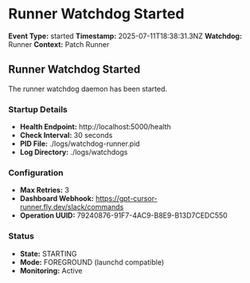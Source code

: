 # Runner Watchdog Started

**Event Type:** started
**Timestamp:** 2025-07-11T18:38:31.3NZ
**Watchdog:** Runner
**Context:** Patch Runner


## Runner Watchdog Started

The runner watchdog daemon has been started.

### Startup Details
- **Health Endpoint:** http://localhost:5000/health
- **Check Interval:** 30 seconds
- **PID File:** ./logs/watchdog-runner.pid
- **Log Directory:** ./logs/watchdogs

### Configuration
- **Max Retries:** 3
- **Dashboard Webhook:** https://gpt-cursor-runner.fly.dev/slack/commands
- **Operation UUID:** 79240876-91F7-4AC9-B8E9-B13D7CEDC550

### Status
- **State:** STARTING
- **Mode:** FOREGROUND (launchd compatible)
- **Monitoring:** Active


